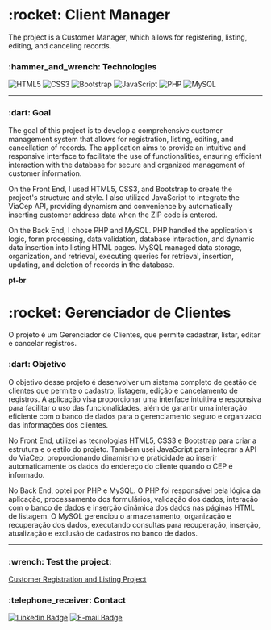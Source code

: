 <h1>:rocket: Client Manager</h1>

<p>The project is a Customer Manager, which allows for registering, listing, editing, and canceling records.</p>

<h3> :hammer_and_wrench: Technologies</h3>

![HTML5](https://img.shields.io/badge/html5-black.svg?style=for-the-badge&logo=html5&logoColor=red)
![CSS3](https://img.shields.io/badge/css3-black.svg?style=for-the-badge&logo=css3&logoColor=blue)
![Bootstrap](https://img.shields.io/badge/bootstrap-black.svg?style=for-the-badge&logo=bootstrap&logoColor=purple)
![JavaScript](https://img.shields.io/badge/javascript-black.svg?style=for-the-badge&logo=javascript&logoColor=yellow)
![PHP](https://img.shields.io/badge/php-black.svg?style=for-the-badge&logo=php&logoColor=blue)
![MySQL](https://img.shields.io/badge/mysql-black.svg?style=for-the-badge&logo=mysql&logoColor=white)

<hr>

<h3> :dart: Goal</h3>

<p>The goal of this project is to develop a comprehensive customer management system that allows for registration, listing, editing, and cancellation of records. The application aims to provide an intuitive and responsive interface to facilitate the use of functionalities, ensuring efficient interaction with the database for secure and organized management of customer information.</p>

<p>On the Front End, I used HTML5, CSS3, and Bootstrap to create the project's structure and style. I also utilized JavaScript to integrate the ViaCep API, providing dynamism and convenience by automatically inserting customer address data when the ZIP code is entered.</p>

<p>On the Back End, I chose PHP and MySQL. PHP handled the application's logic, form processing, data validation, database interaction, and dynamic data insertion into listing HTML pages. MySQL managed data storage, organization, and retrieval, executing queries for retrieval, insertion, updating, and deletion of records in the database.</p>

<b>pt-br</b>

<h1>:rocket: Gerenciador de Clientes</h1>

<p>O projeto é um Gerenciador de Clientes, que permite cadastrar, listar, editar e cancelar registros.</p>

<h3> :dart: Objetivo</h3>

<p>O objetivo desse projeto é desenvolver um sistema completo de gestão de clientes que permite o cadastro, listagem, edição e cancelamento de registros. A aplicação visa proporcionar uma interface intuitiva e responsiva para facilitar o uso das funcionalidades, além de garantir uma interação eficiente com o banco de dados para o gerenciamento seguro e organizado das informações dos clientes.</p>

<p>No Front End, utilizei as tecnologias HTML5, CSS3 e Bootstrap para criar a estrutura e o estilo do projeto. Também usei JavaScript para integrar a API do ViaCep, proporcionando dinamismo e praticidade ao inserir automaticamente os dados do endereço do cliente quando o CEP é informado. </p>

<p>No Back End, optei por PHP e MySQL. O PHP foi responsável pela lógica da aplicação, processamento dos formulários, validação dos dados, interação com o banco de dados e inserção dinâmica dos dados nas páginas HTML de listagem. O MySQL gerenciou o armazenamento, organização e recuperação dos dados, executando consultas para recuperação, inserção, atualização e exclusão de cadastros no banco de dados.</p>

<hr>

<h3>:wrench: Test the project: </h3>

[Customer Registration and Listing Project](https://projects.infinityfreeapp.com/clientManager/)

<h3> :telephone_receiver: Contact</h3>

[![Linkedin Badge](https://img.shields.io/badge/-Layza-blue?style=flat-square&logo=Linkedin&logoColor=white&link=https://www.linkedin.com/in/layza-nauane/)](https://www.linkedin.com/in/layza-nauane/) 
[![E-mail Badge](https://img.shields.io/badge/-layzanauanecontact@gmail.com-c14438?style=flat-square&logo=Gmail&logoColor=white&link=mailto:layzanauanecontact@gmail.com)](mailto:layzanauanecontact@gmail.com)

